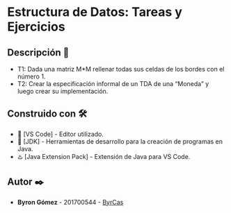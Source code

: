# Estructura de Datos: Tareas y Ejercicios

## Descripción :scroll:
* T1: Dada una matriz M*M rellenar todas sus celdas de los bordes con el número 1.
* T2: Crear la especificación informal de un TDA de una “Moneda” y luego crear su
implementación.

## Construido con 🛠️

* :bookmark_tabs: [VS Code] - Editor utilizado.
* :wrench: [JDK] - Herramientas de desarrollo para la creación de programas en Java.
* :hotsprings: [Java Extension Pack] - Extensión de Java para VS Code.

## Autor ✒️

* **Byron Gómez** - 201700544 - [ByrCas](https://github.com/ByrCas)

